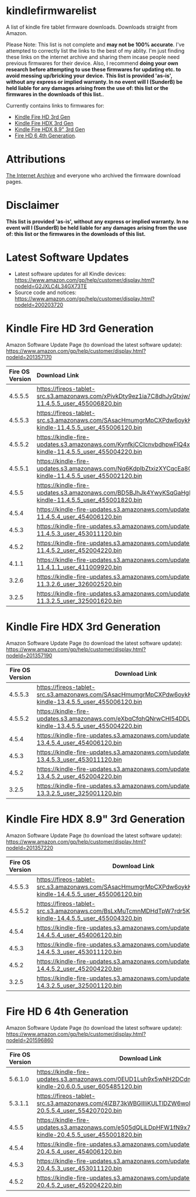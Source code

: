# kindlefirmwarelist
A list of kindle fire tablet firmware downloads. Downloads straight from Amazon.

Please Note: This list is not complete and **may not be 100% accurate**. I've attempted to correctly list the links to the best of my ablity. I'm just finding these links on the internet archive and sharing them incase people need previous firmwares for their device. Also, I recommend **doing your own research before attempting to use these firmwares for updating etc. to avoid messing up/bricking your device.** **This list is provided 'as-is', without any express or implied warranty. In no event will I (SunderB) be held liable for any damages
arising from the use of: this list or the firmwares in the downloads of this list.**.

Currently contains links to firmwares for:
* [Kindle Fire HD 3rd Gen](#kindle-fire-hd-3rd-generation)
* [Kindle Fire HDX 3rd Gen](#kindle-fire-hdx-3rd-generation)
* [Kindle Fire HDX 8.9" 3rd Gen](#kindle-fire-hdx-89-3rd-generation)
* [Fire HD 6 4th Generation](#fire-hd-6-4th-generation).

# Attributions
[The Internet Archive](http://archive.org/web/) and everyone who archived the firmware download pages.

# Disclaimer
**This list is provided 'as-is', without any express or implied warranty. In no event will I (SunderB) be held liable for any damages
arising from the use of: this list or the firmwares in the downloads of this list.**

# Latest Software Updates
* Latest software updates for all Kindle devices: https://www.amazon.com/gp/help/customer/display.html?nodeId=G2JXLC4L34GX73TE
* Source code and notices: https://www.amazon.com/gp/help/customer/display.html?nodeId=200203720

# Kindle Fire HD 3rd Generation
Amazon Software Update Page (to download the latest software update): https://www.amazon.com/gp/help/customer/display.html?nodeId=201357170

| Fire OS Version | Download Link | Info Page on Internet Archive |
|:----------------|:--------------|:------------------------------|
| 4.5.5.5 | https://fireos-tablet-src.s3.amazonaws.com/xPivkDty9ez1ia7C8dhJyGtxjw/update-kindle-11.4.5.5_user_455006820.bin   | https://web.archive.org/web/20190331194547/https://www.amazon.com/gp/help/customer/display.html?ie=UTF8&nodeId=201357170 (March 2019) |
| 4.5.5.3 | https://fireos-tablet-src.s3.amazonaws.com/SAsacHmumgrMpCXPdw6oykKMaw/update-kindle-11.4.5.5_user_455006120.bin   | Not found or available                                                                                                                |
| 4.5.5.2 | https://kindle-fire-updates.s3.amazonaws.com/KynfkjCCIcnvbdhpwFlQ4xjyiw/update-kindle-11.4.5.5_user_455004220.bin | Not found or available                                                                                                                |
| 4.5.5.1 | https://kindle-fire-updates.s3.amazonaws.com/Nq6KdpIbZtxizXYCqcEa8GIpUC/update-kindle-11.4.5.5_user_455002120.bin | https://web.archive.org/web/20160410085521/http://www.amazon.com/gp/help/customer/display.html?ie=UTF8&nodeId=201357170 (April 2016)  |
| 4.5.5   | https://kindle-fire-updates.s3.amazonaws.com/BD5BJhJk4YwyKSqGaHgKFcSiIR/update-kindle-11.4.5.5_user_455001820.bin | https://web.archive.org/web/20160119034602/https://www.amazon.com/gp/help/customer/display.html?ie=UTF8&nodeId=201357170 (Jan 2016)   |
| 4.5.4   | https://kindle-fire-updates.s3.amazonaws.com/update-kindle-11.4.5.4_user_454006120.bin                            | Not found or available                                                                                                                |
| 4.5.3   | https://kindle-fire-updates.s3.amazonaws.com/update-kindle-11.4.5.3_user_453011120.bin                            | https://web.archive.org/web/20150419105114/http://www.amazon.com/gp/help/customer/display.html?ie=UTF8&nodeId=201357170 (April 2015)  |
| 4.5.2   | https://kindle-fire-updates.s3.amazonaws.com/update-kindle-11.4.5.2_user_452004220.bin                            | https://web.archive.org/web/20150215022600/http://www.amazon.com/gp/help/customer/display.html?ie=UTF8&nodeId=201357170 (Feb 2015)    |
| 4.1.1   | https://kindle-fire-updates.s3.amazonaws.com/update-kindle-11.4.1.1_user_411009920.bin                            | https://web.archive.org/web/20141106160752/http://www.amazon.com/gp/help/customer/display.html?ie=UTF8&nodeId=201357170 (Nov 2014)    |
| 3.2.6   | https://kindle-fire-updates.s3.amazonaws.com/update-kindle-11.3.2.6_user_326002520.bin                            | https://web.archive.org/web/20141004224214/http://www.amazon.com/gp/help/customer/display.html?ie=UTF8&nodeId=201357170 (Oct 2014)    |
| 3.2.5   | https://kindle-fire-updates.s3.amazonaws.com/update-kindle-11.3.2.5_user_325001620.bin                            | https://web.archive.org/web/20190331194547/https://www.amazon.com/gp/help/customer/display.html?ie=UTF8&nodeId=201357170 (March 2019) |

# Kindle Fire HDX 3rd Generation
Amazon Software Update Page (to download the latest software update): https://www.amazon.com/gp/help/customer/display.html?nodeId=201357190

| Fire OS Version | Download Link |
|---------|----------|
| 4.5.5.3 | https://fireos-tablet-src.s3.amazonaws.com/SAsacHmumgrMpCXPdw6oykKMaw/update-kindle-13.4.5.5_user_455006120.bin |
| 4.5.5.2 | https://kindle-fire-updates.s3.amazonaws.com/eXbqCfqhQNrwCHI54DDUxjPgNf/update-kindle-13.4.5.5_user_455004220.bin |
| 4.5.4   | https://kindle-fire-updates.s3.amazonaws.com/update-kindle-13.4.5.4_user_454006120.bin |
| 4.5.3   | https://kindle-fire-updates.s3.amazonaws.com/update-kindle-13.4.5.3_user_453011120.bin |
| 4.5.2   | https://kindle-fire-updates.s3.amazonaws.com/update-kindle-13.4.5.2_user_452004220.bin |
| 3.2.5   | https://kindle-fire-updates.s3.amazonaws.com/update-kindle-13.3.2.5_user_325001120.bin |

# Kindle Fire HDX 8.9" 3rd Generation
Amazon Software Update Page (to download the latest software update): https://www.amazon.com/gp/help/customer/display.html?nodeId=201357220

| Fire OS Version | Download Link |
|---------|----------|
| 4.5.5.3 | https://fireos-tablet-src.s3.amazonaws.com/SAsacHmumgrMpCXPdw6oykKMaw/update-kindle-14.4.5.5_user_455006120.bin |
| 4.5.5.2 | https://fireos-tablet-src.s3.amazonaws.com/BsLxMuTcmnMDHdTpW7rdr5K4Bl/update-kindle-14.4.5.5_user_455004320.bin |
| 4.5.4   | https://kindle-fire-updates.s3.amazonaws.com/update-kindle-14.4.5.4_user_454006120.bin |
| 4.5.3   | https://kindle-fire-updates.s3.amazonaws.com/update-kindle-14.4.5.3_user_453011120.bin |
| 4.5.2   | https://kindle-fire-updates.s3.amazonaws.com/update-kindle-14.4.5.2_user_452004220.bin |
| 3.2.5   | https://kindle-fire-updates.s3.amazonaws.com/update-kindle-14.3.2.5_user_325001120.bin |

# Fire HD 6 4th Generation
Amazon Software Update Page (to download the latest software update): https://www.amazon.com/gp/help/customer/display.html?nodeId=201596860

| Fire OS Version | Download Link |
|---------|----------|
| 5.6.1.0 | https://kindle-fire-updates.s3.amazonaws.com/0EUD1Luh9x5wNH2DCdmU2yswyB/update-kindle-20.6.0.5_user_605485120.bin |
| 5.3.1.1 | https://fireos-tablet-src.s3.amazonaws.com/4lZB73kWBGIIliKULTlDZW6woE/update-kindle-20.5.5.4_user_554207020.bin |
| 4.5.5   | https://kindle-fire-updates.s3.amazonaws.com/e505dQLiLDpHFW1fN9x7t252bo/update-kindle-20.4.5.5_user_455001820.bin |
| 4.5.4   | https://kindle-fire-updates.s3.amazonaws.com/update-kindle-20.4.5.4_user_454006120.bin |
| 4.5.3   | https://kindle-fire-updates.s3.amazonaws.com/update-kindle-20.4.5.3_user_453011120.bin |
| 4.5.2   | https://kindle-fire-updates.s3.amazonaws.com/update-kindle-20.4.5.2_user_452004220.bin |
